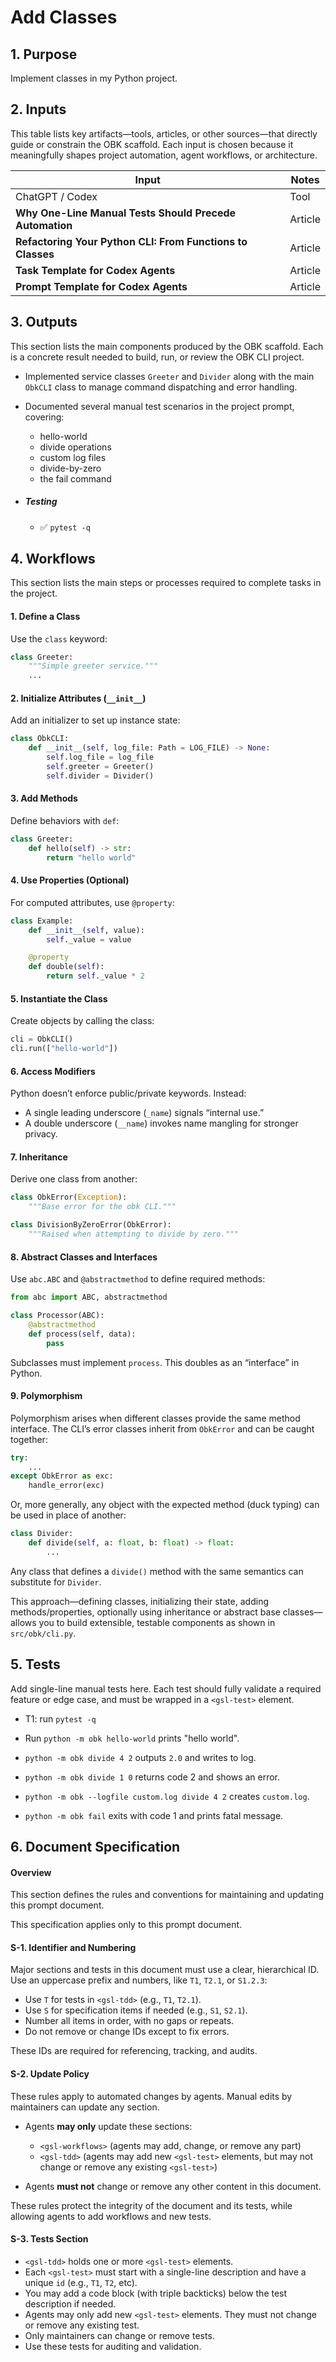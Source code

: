 <?xml version="1.0" encoding="UTF-8"?>
<gsl-prompt id="20250730T062755-0400" type="feat">
<gsl-description>

<!--
This is a self-contained prompt and spec for OBK/Codex agent work.
- Inputs, outputs, workflows, and tests are listed below.
- All document rules and agent policies are defined in the "Document Specification" section.
- Agents may only update workflows and add new tests (see rules).
- Everything else is for maintainers to edit as needed.
- This file should be easy to read and quick to update—no hidden steps or dependencies.
-->
</gsl-description>
<gsl-header>

# Add Classes

</gsl-header>
<gsl-block>

<gsl-purpose>
<gsl-title>

## 1.  Purpose
</gsl-title>
<gsl-description>

Implement classes in my Python project.   
</gsl-description>
</gsl-purpose>
<gsl-inputs>
<gsl-title>

## 2. Inputs
</gsl-title>
<gsl-description>

This table lists key artifacts—tools, articles, or other sources—that directly guide or constrain the OBK scaffold. Each input is chosen because it meaningfully shapes project automation, agent workflows, or architecture.

| Input | Notes |
| --- | --- |
| ChatGPT / Codex | Tool |
| **Why One-Line Manual Tests Should Precede Automation** | Article |
| **Refactoring Your Python CLI: From Functions to Classes** | Article |
| **Task Template for Codex Agents** | Article |
| **Prompt Template for Codex Agents** | Article |

</gsl-description>
</gsl-inputs>

<gsl-outputs>
<gsl-title>

## 3. Outputs
</gsl-title>
<gsl-description>

This section lists the main components produced by the OBK scaffold. Each is a concrete result needed to build, run, or review the OBK CLI project.

* Implemented service classes `Greeter` and `Divider` along with the main `ObkCLI` class to manage command dispatching and error handling.
* Documented several manual test scenarios in the project prompt, covering:

  * hello-world
  * divide operations
  * custom log files
  * divide-by-zero
  * the fail command

* ##### Testing

    * ✅ `pytest -q`

</gsl-description>
</gsl-outputs>

<gsl-workflows>
<gsl-title>

## 4. Workflows
</gsl-title>
<gsl-description>

This section lists the main steps or processes required to complete tasks in the project.



#### 1. Define a Class

Use the `class` keyword:

```python
class Greeter:
    """Simple greeter service."""
    ...
```



#### 2. Initialize Attributes (`__init__`)

Add an initializer to set up instance state:

```python
class ObkCLI:
    def __init__(self, log_file: Path = LOG_FILE) -> None:
        self.log_file = log_file
        self.greeter = Greeter()
        self.divider = Divider()
```



#### 3. Add Methods

Define behaviors with `def`:

```python
class Greeter:
    def hello(self) -> str:
        return "hello world"
```



#### 4. Use Properties (Optional)

For computed attributes, use `@property`:

```python
class Example:
    def __init__(self, value):
        self._value = value

    @property
    def double(self):
        return self._value * 2
```



#### 5. Instantiate the Class

Create objects by calling the class:

```python
cli = ObkCLI()
cli.run(["hello-world"])
```



#### 6. Access Modifiers

Python doesn’t enforce public/private keywords. Instead:

* A single leading underscore (`_name`) signals “internal use.”
* A double underscore (`__name`) invokes name mangling for stronger privacy.



#### 7. Inheritance

Derive one class from another:

```python
class ObkError(Exception):
    """Base error for the obk CLI."""

class DivisionByZeroError(ObkError):
    """Raised when attempting to divide by zero."""
```



#### 8. Abstract Classes and Interfaces

Use `abc.ABC` and `@abstractmethod` to define required methods:

```python
from abc import ABC, abstractmethod

class Processor(ABC):
    @abstractmethod
    def process(self, data):
        pass
```

Subclasses must implement `process`. This doubles as an “interface” in Python.



#### 9. Polymorphism

Polymorphism arises when different classes provide the same method interface. The CLI’s error classes inherit from `ObkError` and can be caught together:

```python
try:
    ...
except ObkError as exc:
    handle_error(exc)
```

Or, more generally, any object with the expected method (duck typing) can be used in place of another:

```python
class Divider:
    def divide(self, a: float, b: float) -> float:
        ...
```

Any class that defines a `divide()` method with the same semantics can substitute for `Divider`.



This approach—defining classes, initializing their state, adding methods/properties, optionally using inheritance or abstract base classes—allows you to build extensible, testable components as shown in `src/obk/cli.py`.

</gsl-description>
</gsl-workflows>

<gsl-tdd>
<gsl-title>

## 5. Tests
</gsl-title>

<gsl-description>

Add single-line manual tests here. Each test should fully validate a required feature or edge case, and must be wrapped in a `<gsl-test>` element.
</gsl-description>
<gsl-test id="T1">

- T1: run `pytest -q`
</gsl-test>

<gsl-test id="T2">

- Run `python -m obk hello-world` prints "hello world".
</gsl-test>

<gsl-test id="T3">

- `python -m obk divide 4 2` outputs `2.0` and writes to log.
</gsl-test>

<gsl-test id="T4">

- `python -m obk divide 1 0` returns code 2 and shows an error.
</gsl-test>

<gsl-test id="T5">

- `python -m obk --logfile custom.log divide 4 2` creates `custom.log`.
</gsl-test>

<gsl-test id="T6">

- `python -m obk fail` exits with code 1 and prints fatal message.
</gsl-test>
</gsl-tdd>



<gsl-document-spec>
<gsl-title>

## 6. Document Specification
</gsl-title>
<gsl-description>

#### Overview

This section defines the rules and conventions for maintaining and updating this prompt document.

This specification applies only to this prompt document.

#### S-1. Identifier and Numbering

Major sections and tests in this document must use a clear, hierarchical ID. Use an uppercase prefix and numbers, like `T1`, `T2.1`, or `S1.2.3`:

- Use `T` for tests in `<gsl-tdd>` (e.g., `T1`, `T2.1`).
- Use `S` for specification items if needed (e.g., `S1`, `S2.1`).
- Number all items in order, with no gaps or repeats.
- Do not remove or change IDs except to fix errors.

These IDs are required for referencing, tracking, and audits.


#### S-2. Update Policy

These rules apply to automated changes by agents. Manual edits by maintainers can update any section.

- Agents **may only** update these sections:
  - `<gsl-workflows>` (agents may add, change, or remove any part)
  - `<gsl-tdd>` (agents may add new `<gsl-test>` elements, but may not change or remove any existing `<gsl-test>`)

- Agents **must not** change or remove any other content in this document.

These rules protect the integrity of the document and its tests, while allowing agents to add workflows and new tests.


#### S-3. Tests Section

- `<gsl-tdd>` holds one or more `<gsl-test>` elements.
- Each `<gsl-test>` must start with a single-line description and have a unique `id` (e.g., `T1`, `T2`, etc).
- You may add a code block (with triple backticks) below the test description if needed.
- Agents may only add new `<gsl-test>` elements. They must not change or remove any existing test.
- Only maintainers can change or remove tests.
- Use these tests for auditing and validation.

</gsl-description>
</gsl-document-spec>
</gsl-block>
</gsl-prompt>

